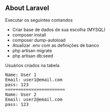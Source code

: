 
## About Laravel

Executar os seguintes comandos

- Criar base de dados de sua escolha (MYSQL)
- composer install
- composer dump-autoload
- Atualizar .env com as definições de banco
- php artisan migrate
- php artisan db:seed

Usuários criados na tabela
<pre>
Name: User 1
Email: user1@email.com
pass: 123
=======================
Name: User 2
Email: user2@email.com
pass: 123
</pre>
